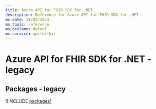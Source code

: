 ```yaml
---
title: Azure API for FHIR SDK for .NET
description: Reference for Azure API for FHIR SDK for .NET
ms.date: 11/02/2023
ms.topic: reference
ms.devlang: dotnet
ms.service: apiforfhir
---
```

# Azure API for FHIR SDK for .NET - legacy
## Packages - legacy
[!INCLUDE [packages](api-for-fhir-index.md)]